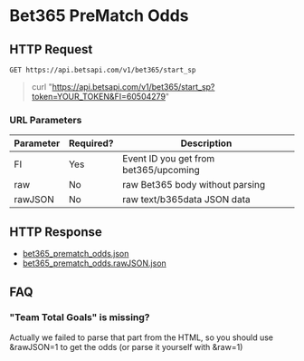 # Bet365 PreMatch Odds

## HTTP Request

`GET https://api.betsapi.com/v1/bet365/start_sp`

> curl "https://api.betsapi.com/v1/bet365/start_sp?token=YOUR_TOKEN&FI=60504279"

### URL Parameters

Parameter | Required? | Description
--------- | ------- | -----------
FI | Yes | Event ID you get from bet365/upcoming
raw | No | raw Bet365 body without parsing
rawJSON | No | raw text/b365data JSON data

## HTTP Response

 * <a href="../samples/bet365_prematch_odds.json" target="_blank">bet365_prematch_odds.json</a>
 * <a href="../samples/bet365_prematch_odds.rawJSON.json" target="_blank">bet365_prematch_odds.rawJSON.json</a>

## FAQ

### "Team Total Goals" is missing?

Actually we failed to parse that part from the HTML, so you should use &rawJSON=1 to get the odds (or parse it yourself with &raw=1)
